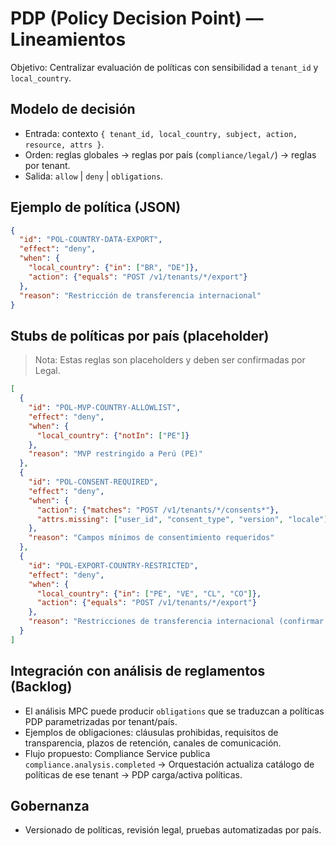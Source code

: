 # PDP (Policy Decision Point) — Lineamientos

Objetivo: Centralizar evaluación de políticas con sensibilidad a `tenant_id` y `local_country`.

## Modelo de decisión
- Entrada: contexto `{ tenant_id, local_country, subject, action, resource, attrs }`.
- Orden: reglas globales → reglas por país (`compliance/legal/`) → reglas por tenant.
- Salida: `allow` | `deny` | `obligations`.

## Ejemplo de política (JSON)
```json
{
  "id": "POL-COUNTRY-DATA-EXPORT",
  "effect": "deny",
  "when": {
    "local_country": {"in": ["BR", "DE"]},
    "action": {"equals": "POST /v1/tenants/*/export"}
  },
  "reason": "Restricción de transferencia internacional"
}
```

## Stubs de políticas por país (placeholder)
> Nota: Estas reglas son placeholders y deben ser confirmadas por Legal.

```json
[
  {
    "id": "POL-MVP-COUNTRY-ALLOWLIST",
    "effect": "deny",
    "when": {
      "local_country": {"notIn": ["PE"]}
    },
    "reason": "MVP restringido a Perú (PE)"
  },
  {
    "id": "POL-CONSENT-REQUIRED",
    "effect": "deny",
    "when": {
      "action": {"matches": "POST /v1/tenants/*/consents*"},
      "attrs.missing": ["user_id", "consent_type", "version", "locale"]
    },
    "reason": "Campos mínimos de consentimiento requeridos"
  },
  {
    "id": "POL-EXPORT-COUNTRY-RESTRICTED",
    "effect": "deny",
    "when": {
      "local_country": {"in": ["PE", "VE", "CL", "CO"]},
      "action": {"equals": "POST /v1/tenants/*/export"}
    },
    "reason": "Restricciones de transferencia internacional (confirmar por país)"
  }
]
```

## Integración con análisis de reglamentos (Backlog)
- El análisis MPC puede producir `obligations` que se traduzcan a políticas PDP parametrizadas por tenant/país.
- Ejemplos de obligaciones: cláusulas prohibidas, requisitos de transparencia, plazos de retención, canales de comunicación.
- Flujo propuesto: Compliance Service publica `compliance.analysis.completed` → Orquestación actualiza catálogo de políticas de ese tenant → PDP carga/activa políticas.

## Gobernanza
- Versionado de políticas, revisión legal, pruebas automatizadas por país.
